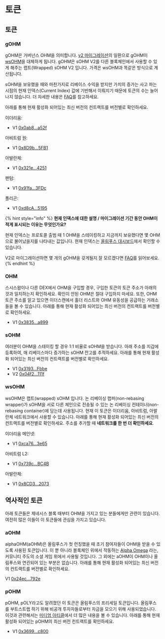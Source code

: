 # 토큰

## 토큰&#x20;

### gOHM

gOHM은 거버넌스 OHM을 의미합니다. [v2 마이그레이션](../basics/v2.md)의 일환으로 gOHM이 [wsOHM](tokens.md#undefined)을 대체하게 됩니다. gOHM은 sOHM V2를 다른 블록체인에서 사용할 수 있게 해주는 랩트(Wrapped) sOHM V2 입니다. 가격은 wsOHM과 똑같은 방식으로 계산됩니다.&#x20;

sOHM을 보유했을 때와 마찬가지로 리베이스 수익을 받지만 가치의 증가는 사고 파는 시점의 현재 인덱스(Current Index) 값에 기반해서 이뤄지기 때문에 토큰의 수는 늘어나지 않습니다. 더 자세한 내용은 [FAQ](../basics/basics.md#how-do-i-track-my-rebase-rewards)를 참고하세요.

아래를 통해 현재 활성화 되어있는 최신 버전의 컨트랙트를 버전별로 확인하세요.

이더리움:

* V1 [0x0ab8...a52f](https://etherscan.io/address/0x0ab87046fBb341D058F17CBC4c1133F25a20a52f)

아비트럼 원:

* V1 [0x8D9b...5FB1](https://arbiscan.io/token/0x8D9bA570D6cb60C7e3e0F31343Efe75AB8E65FB1)

아발란체:

* V1 [0x321e...4251](https://snowtrace.io/token/0x321e7092a180bb43555132ec53aaa65a5bf84251)

팬텀:

* V1 [0x91fa...3FDc](https://ftmscan.com/token/0x91fa20244Fb509e8289CA630E5db3E9166233FDc)

폴리곤:

* V1 [0xd8cA...5195](https://polygonscan.com/token/0xd8cA34fd379d9ca3C6Ee3b3905678320F5b45195)

{% hint style="info" %}
**현재 인덱스에 대한 설명 / 마이그레이션 기간 동안 OHM이 적게 표시되는 이유는 무엇인가요?**

현재 인덱스는 프로토콜 출범 때 1 OHM을 스테이킹하고 지금까지 보유했다면 몇 OHM으로 불어났을지를 나타내는 값입니다. 현재 인덱스는 [올림푸스 대시보드](https://app.olympusdao.finance/#/dashboard)에서 확인할 수 있습니다.

V2로 마이그레이션하면 몇 개의 gOHM을 갖게될지 잘 모르겠다면 [FAQ](../basics/v2.md#gohm)를 읽어보세요.
{% endhint %}

### OHM

스시스왑이나 다른 DEX에서 OHM을 구입할 경우, 구입한 토큰의 토큰 주소가 아래의 것과 일치하는지 확인하세요. 확인이 안된 OHM은 절대 구입하지 마세요. 또한, OHM 토큰 주소를 알고 있으면 이더스캔에서 홀더 리스트와 OHM 유동성을 공급하는 거래소들을 볼 수 있습니다. 아래를 통해 현재 활성화 되어있는 최신 버전의 컨트랙트를 버전별로 확인하세요.

* V1 [0x3835...a899](https://etherscan.io/address/0x383518188c0c6d7730d91b2c03a03c837814a899)

### sOHM

여러분이 OHM을 스테이킹 할 경우 1:1 비율로 sOHM을 받습니다. 아래 주소를 지갑에 등록하여, 매 리베이스마다 증가하는 sOHM 잔고를 추적하세요. 아래를 통해 현재 활성화 되어있는 최신 버전의 컨트랙트를 버전별로 확인하세요.

* V1 [0x3193...Fbbe](https://etherscan.io/address/0x31932E6e45012476ba3A3A4953cbA62AeE77Fbbe)
* V2 [0x04f2...111f](https://etherscan.io/address/0x04f2694c8fcee23e8fd0dfea1d4f5bb8c352111f)

### wsOHM

wsOHM은 랩트(wrapped) sOHM 입니다. 논 리베이싱 랩퍼(non-rebasing wrapper)가 sOHM을 서로 다른 체인으로 전송될 수 있는 논 리베이싱 컨테이너(non-rebasing container)에 담는데 사용됩니다. 현재 이 토큰은 이더리움, 아비트럼, 아발란체 네트워크에서 사용할 수 있습니다. 아래를 통해 현재 활성화 되어있는 최신 버전의 컨트랙트를 버전별로 확인하세요. 주소를 추가할 때 **네트워크를 한 번 더 확인하세요**.

이더리움 메인넷:

* V1 [0xca76...3e65](https://etherscan.io/address/0xca76543cf381ebbb277be79574059e32108e3e65)

아비트럼 L2:

* V1 [0x739c...BC4B](https://arbiscan.io/token/0x739ca6d71365a08f584c8fc4e1029045fa8abc4b)

아발란체:

* V1 [0x8CD3...2073](https://cchain.explorer.avax.network/token/0x8CD309e14575203535EF120b5b0Ab4DDeD0C2073)

## 역사적인 토큰

아래 토큰들은 제네시스 블록 때부터 OHM을 가지고 있는 분들에게만 관련이 있습니다. 여전히 많은 이들이 이 토큰들에 관심을 가지고 있습니다.

### aOHM

alphaOHM(aOHM)은 올림푸스가 첫 런칭했을 때 초기 참여자들이 OHM을 받을 수 있도록 사용된 토큰입니다. 이 뿐 아니라 블록체인 위에서 작동하는 [Alpha Omega](https://medium.com/@alpha\_omega/alpha-omega-a-tale-of-two-cities-80a94966376b) 라는, 커뮤니티 주도의 소셜 게임 위에서 사용될 것입니다. 그 외에는 aOHM이 OHM이나 올림푸스와 연괸되어 있는 부분은 없습니다. 아래를 통해 현재 활성화 되어있는 최신 버전의 컨트랙트를 버전별로 확인하세요.

V1 [0x24ec...792e](https://etherscan.io/address/0x24ecfd535675f36ba1ab9c5d39b50dc097b0792e)

### pOHM

pOHM, pOLY라고도 알려졌던 이 토큰은 올림푸스의 프리세일 토큰입니다. 올림푸스를 부트스트랩 하기 위해 비공개 투자자들로부터 자금을 모으기 위해 사용되었습니다. 이것과 관련해서는 [미디엄 아티클](https://olympusdao.medium.com/what-is-poh-16b2c38a6cd6)에서 더 많은 내용을 볼 수 있습니다. 아래를 통해 현재 활성화 되어있는 pOHM의 최신 버전 컨트랙트를 확인하세요.

* V1 [0x3699...c800](https://etherscan.io/token/0x36994486c6e97c170065899d8659a28d7371c800)

